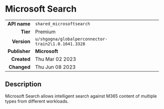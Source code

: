 # Microsoft Search
| | |
|-:|-|
|**API name**|`shared_microsoftsearch`|
|**Tier**|Premium|
|**Version**|`u/shgogna/globalperconnector-train2\1.0.1641.3328`|
|**Publisher**|**Microsoft**|
|**Created**|Thu Mar 02 2023|
|**Changed**|Thu Jun 08 2023|

## Description
Microsoft Search allows intelligent search against M365 content of multiple types from different workloads.
